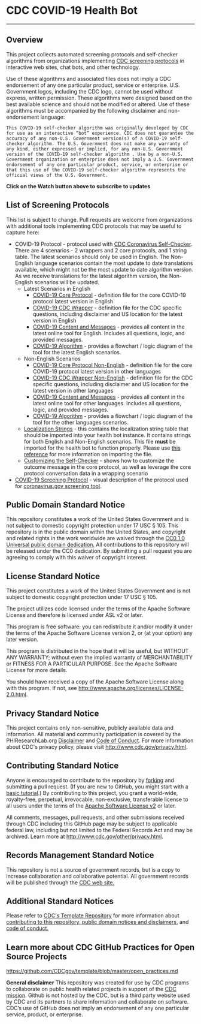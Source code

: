 # CDC COVID-19 Health Bot

***

## Overview

This project collects automated screening protocols and self-checker algorithms from organizations implementing [CDC screening protocols](https://www.cdc.gov/coronavirus/2019-ncov/index.html) in interactive web sites, chat bots, and other technology.

Use of these algorithms and associated files does not imply a CDC endorsement of any one particular product, service or enterprise. U.S. Government logos, including the CDC logo, cannot be used without express, written permission. These algorithms were designed based on the best available science and should not be modified or altered. Use of these algorithms must be accompanied by the following disclaimer and non-endorsement language:

```This COVID-19 self-checker algorithm was originally developed by CDC for use as an interactive “bot” experience. CDC does not guarantee the accuracy of any non-U.S. Government version(s) of a COVID-19 self-checker algorithm. The U.S. Government does not make any warranty of any kind, either expressed or implied, for any non-U.S. Government version of the COVID-19 self-checker algorithm . Use by a non-U.S. Government organization or enterprise does not imply a U.S. Government endorsement of any one particular product, service, or enterprise or that this use of the COVID-19 self-checker algorithm represents the official views of the U.S. Government.```

**Click on the Watch button above to subscribe to updates**

## List of Screening Protocols

This list is subject to change. Pull requests are welcome from organizations with additional tools implementing CDC protocols that may be useful to capture here:

* COVID-19 Protocol - protocol used with [CDC Coronavirus Self-Checker](https://www.cdc.gov/coronavirus/2019-ncov/symptoms-testing/symptoms.html). There are 4 scenarios - 2 wrappers and 2 core protocols, and 1 string table. The latest scenarios should only be used in English. The Non-English language scenarios contain the most update to date translations available, which might not be the most update to date algorithm version. As we receive translations for the latest algorithm version, the Non-English scenarios will be updated. 
  * Latest Scenarios in English
    * [COVID-19 Core Protocol](./screening_protocols/latest/covid_19_core_protocol.json) - definition file for the core COVID-19 protocol latest version in English
    * [COVID-19 CDC Wrapper](./screening_protocols/latest/covid_19_cdc_wrapper.json) - definition file for the CDC specific questions, including disclaimer and US location for the latest version in English
    * [COVID-19 Content and Messages](./screening_protocols/latest/covid_19_protocol_content_and_messages.pdf) - provides all content in the latest online tool for English. Includes all questions, logic, and provided messages. 
    * [COVID-19 Algorithm](./screening_protocols/latest/covid_19_protocol_algorithm.pdf) - provides a flowchart / logic diagram of the tool for the latest English scenarios.
  * Non-English Scenarios
    * [COVID-19 Core Protocol Non-English](./screening_protocols/non-english/covid_19_core_protocol_non-english.json) - definition file for the core COVID-19 protocol latest version in other languages
    * [COVID-19 CDC Wrapper Non-English](./screening_protocols/non-english/covid_19_cdc_wrapper_non-english.json) - definition file for the CDC specific questions, including disclaimer and US location for the latest version in other languages
    * [COVID-19 Content and Messages](./screening_protocols/non-english/covid_19_protocol_content_and_messages_non-english.pdf) - provides all content in the latest online tool for other languages. Includes all questions, logic, and provided messages. 
    * [COVID-19 Algorithm](./screening_protocols/non-english/covid_19_protocol_algorithm_non-english.pdf) - provides a flowchart / logic diagram of the tool for the other languages scenarios.
  * [Localization Strings](./screening_protocols/localization-custom-strings.xlsx) - this contains the localization string table that should be imported into your health bot instance. It contains strings for both English and Non-English scenarios. This file **must** be imported for the health bot to function properly. Please use [this reference](https://docs.microsoft.com/en-us/healthbot/localization) for more information on importing the file. 
  * [Customizing the Self-Checker](https://github.com/CDCgov/covid19healthbot/wiki) - shows how to customize the outcome message in the core protocol, as well as leverage the core protocol conversation data in a wrapping scenario
* [COVID-19 Screening Protocol](./screening_protocols/covid_19_screening_protocol_cdc_apple.pdf) - visual description of the protocol used for [coronavirus.gov screening tool](https://www.coronavirus.gov/).

## Public Domain Standard Notice

This repository constitutes a work of the United States Government and is not subject to domestic copyright protection under 17 USC § 105. This repository is in the public domain within the United States, and copyright and related rights in the work worldwide are waived through the [CC0 1.0 Universal public domain dedication.](https://creativecommons.org/publicdomain/zero/1.0/) All contributions to this repository will be released under the CC0 dedication. By submitting a pull request you are agreeing to comply with this waiver of copyright interest.

## License Standard Notice

This project constitutes a work of the United States Government and is not subject to domestic copyright protection under 17 USC § 105.

The project utilizes code licensed under the terms of the Apache Software License and therefore is licensed under ASL v2 or later.

This program is free software: you can redistribute it and/or modify it under the terms of the Apache Software License version 2, or (at your option) any later version.

This program is distributed in the hope that it will be useful, but WITHOUT ANY WARRANTY; without even the implied warranty of MERCHANTABILITY or FITNESS FOR A PARTICULAR PURPOSE. See the Apache Software License for more details.

You should have received a copy of the Apache Software License along with this program. If not, see <http://www.apache.org/licenses/LICENSE-2.0.html>.

## Privacy Standard Notice

This project contains only non-sensitive, publicly available data and information. All material and community participation is covered by the PHIResearchLab.org [Disclaimer](http://www.phiresearchlab.org/index.php?option=com_content&view=article&id=26&Itemid=15) and [Code of Conduct](http://www.phiresearchlab.org/index.php?option=com_content&view=article&id=27&Itemid=19). For more information about CDC's privacy policy, please visit <http://www.cdc.gov/privacy.html>.

## Contributing Standard Notice

Anyone is encouraged to contribute to the repository by [forking](https://help.github.com/en/github/getting-started-with-github/fork-a-repo) and submitting a pull request. (If you are new to GitHub, you might start with a [basic tutorial](https://help.github.com/en/github/getting-started-with-github/set-up-git).) By contributing to this project, you grant a world-wide, royalty-free, perpetual, irrevocable, non-exclusive, transferable license to all users under the terms of the [Apache Software License v2](http://www.apache.org/licenses/LICENSE-2.0.html) or later.

All comments, messages, pull requests, and other submissions received through CDC including this GitHub page may be subject to applicable federal law, including but not limited to the Federal Records Act and may be archived. Learn more at <http://www.cdc.gov/other/privacy.html>.

## Records Management Standard Notice

This repository is not a source of government records, but is a copy to increase collaboration and collaborative potential. All government records will be published through the [CDC web site.](http://www.cdc.gov)

## Additional Standard Notices

Please refer to [CDC's Template Repository](https://github.com/CDCgov/template/blob/master/open_practices.md) for more information about [contributing to this repository, public domain notices and disclaimers](https://github.com/CDCgov/template/blob/master/open_practices.md), and [code of conduct.](https://github.com/CDCgov/template/blob/master/code-of-conduct.md)

## Learn more about CDC GitHub Practices for Open Source Projects

<https://github.com/CDCgov/template/blob/master/open_practices.md>

**General disclaimer** This repository was created for use by CDC programs to collaborate on public health related projects in support of the [CDC mission](https://github.com/CDCgov/template/blob/master/open_practices.md). Github is not hosted by the CDC, but is a third party website used by CDC and its partners to share information and collaborate on software. CDC’s use of GitHub does not imply an endorsement of any one particular service, product, or enterprise.
